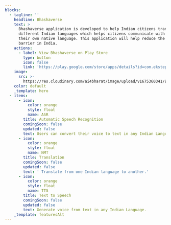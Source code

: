 ```yaml
---
blocks:
  - tagline: ''
    headline: Bhashaverse
    text: >
      Bhashaverse application is developed to help Indian citizens translate
      different Indian languages which helps citizens communicate with others in
      their own native language. This application will help reduce the language
      barrier in India.
    actions:
      - label: View Bhashaverse on Play Store
        type: button
        icon: false
        link: 'https://play.google.com/store/apps/details?id=com.ekstep.bhashaverse'
    image:
      src: >-
        https://res.cloudinary.com/ai4bharat/image/upload/v1675360341/Bhashaverse1_k4c61u.webp
    color: default
    _template: hero
  - items:
      - icon:
          color: orange
          style: float
          name: ASR
        title: Automatic Speech Recognition
        comingSoon: false
        updated: false
        text: Users can convert their voice to text in any Indian Language.
      - icon:
          color: orange
          style: float
          name: NMT
        title: Translation
        comingSoon: false
        updated: false
        text: ' Translate from one Indian language to another.'
      - icon:
          color: orange
          style: float
          name: TTS
        title: Text to Speech
        comingSoon: false
        updated: false
        text: Generate voice from text in any Indian Language.
    _template: featuresAlt
---
```


